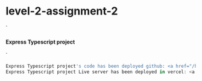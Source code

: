 # level-2-assignment-2


`
#### Express Typescript project
`

```javascript
Express Typescript project's code has been deployed github: <a href="/https://github.com/jamirali720/level-2-assignment-2"> Go to github repository</a>
Express Typescript project Live server has been deployed in vercel: <a href="https://level-2-assignment-2-github.vercel.app/" > Go to vercel </a>

```


